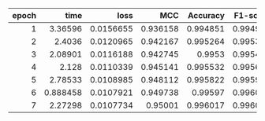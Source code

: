 |   epoch |     time |      loss |      MCC |   Accuracy |   F1-score |
|--------:|---------:|----------:|---------:|-----------:|-----------:|
|       1 | 3.36596  | 0.0156655 | 0.936158 |   0.994851 |   0.994958 |
|       2 | 2.4036   | 0.0120965 | 0.942167 |   0.995264 |   0.995379 |
|       3 | 2.08901  | 0.0116188 | 0.942745 |   0.9953   |   0.995417 |
|       4 | 2.128    | 0.0110339 | 0.945141 |   0.995532 |   0.995633 |
|       5 | 2.78533  | 0.0108985 | 0.948112 |   0.995822 |   0.995903 |
|       6 | 0.888458 | 0.0107921 | 0.949738 |   0.99597  |   0.996043 |
|       7 | 2.27298  | 0.0107734 | 0.95001  |   0.996017 |   0.996082 |